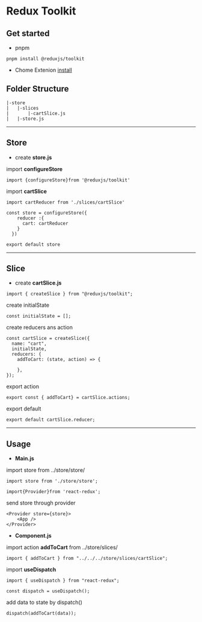 # Redux Toolkit

## Get started

- pnpm

```
pnpm install @reduxjs/toolkit
```

- Chome Extenion [install](https://chrome.google.com/webstore/detail/redux-devtools/lmhkpmbekcpmknklioeibfkpmmfibljd?hl=th)

## Folder Structure

```
|-store
|   |-slices
|       |-cartSlice.js
|   |-store.js
```

---

## Store

- create **store.js**

import **configureStore**

```
import {configureStore}from '@reduxjs/toolkit'
```

import **cartSlice**

```
import cartReducer from './slices/cartSlice'
```
```
const store = configureStore({
    reducer :{
      cart: cartReducer
    }
  })

export default store
```

---

## Slice 

- create **cartSlice.js**

```
import { createSlice } from "@reduxjs/toolkit";
```
create initialState

```
const initialState = [];
```
create reducers ans action

```
const cartSlice = createSlice({
  name: "cart",
  initialState,
  reducers: {
    addToCart: (state, action) => {
     
    },
});

```

export action

```
export const { addToCart} = cartSlice.actions;

```

export default

```
export default cartSlice.reducer;
```

---

## Usage

- **Main.js**

import store  from ../store/store/ 

```
import store from './store/store';
```

```
import{Provider}from 'react-redux';
```
send store through provider

```
<Provider store={store}>
    <App />
</Provider>
```

- **Component.js**

import action **addToCart** from ../store/slices/ 

```
import { addToCart } from "../../../store/slices/cartSlice";
```

import **useDispatch**

```
import { useDispatch } from "react-redux";
```
```
const dispatch = useDispatch();
```
add data to state by dispatch()

```
dispatch(addToCart(data));
```
